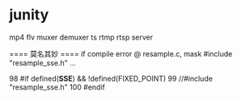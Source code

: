 # junity
mp4 flv muxer demuxer ts rtmp rtsp server

==== 莫名其妙 ====
if compile error @ resample.c, mask #include "resample_sse.h" ...

98   #if defined(__SSE__) && !defined(FIXED_POINT)
99   //#include "resample_sse.h"
100  #endif
